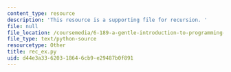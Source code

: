 ```yaml
---
content_type: resource
description: 'This resource is a supporting file for recursion. '
file: null
file_location: /coursemedia/6-189-a-gentle-introduction-to-programming-using-python-january-iap-2011/d44e3a33620318646cb9e29487b0f891_rec_ex.py
file_type: text/python-source
resourcetype: Other
title: rec_ex.py
uid: d44e3a33-6203-1864-6cb9-e29487b0f891
---
```

